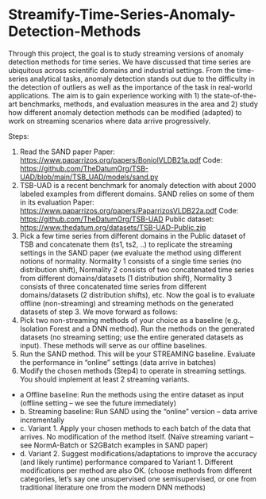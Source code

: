 # Streamify-Time-Series-Anomaly-Detection-Methods
Through this project, the goal is to study streaming versions of anomaly detection methods for time series. We have discussed that time series are ubiquitous across scientific domains and industrial
settings. From the time-series analytical tasks, anomaly detection stands out due to the difficulty in the
detection of outliers as well as the importance of the task in real-world applications. The aim is to gain
experience working with 1) the state-of-the-art benchmarks, methods, and evaluation measures in the
area and 2) study how different anomaly detection methods can be modified (adapted) to work on
streaming scenarios where data arrive progressively. 

Steps:
1) Read the SAND paper
Paper: https://www.paparrizos.org/papers/BoniolVLDB21a.pdf
Code: https://github.com/TheDatumOrg/TSB-UAD/blob/main/TSB_UAD/models/sand.py
2) TSB-UAD is a recent benchmark for anomaly detection with about 2000 labeled examples from
different domains. SAND relies on some of them in its evaluation
Paper: https://www.paparrizos.org/papers/PaparrizosVLDB22a.pdf
Code: https://github.com/TheDatumOrg/TSB-UAD
Public dataset: https://www.thedatum.org/datasets/TSB-UAD-Public.zip
3) Pick a few time series from different domains in the Public dataset of TSB and concatenate them
(ts1, ts2, ..) to replicate the streaming settings in the SAND paper (we evaluate the method using
different notions of normality. Normality 1 consists of a single time series (no distribution shift),
Normality 2 consists of two concatenated time series from different domains/datasets (1
distribution shift), Normality 3 consists of three concatenated time series from different
domains/datasets (2 distribution shifts), etc.
Now the goal is to evaluate offline (non-streaming) and streaming methods on the generated datasets
of step 3. We move forward as follows:
4) Pick two non-streaming methods of your choice as a baseline (e.g., Isolation Forest and a DNN
method). Run the methods on the generated datasets (no streaming setting; use the entire
generated datasets as input). These methods will serve as our offline baselines.
5) Run the SAND method. This will be your STREAMING baseline. Evaluate the performance in
“online” settings (data arrive in batches)
6) Modify the chosen methods (Step4) to operate in streaming settings. You should implement at
least 2 streaming variants.
  - a Offline baseline: Run the methods using the entire dataset as input (offline setting – we see
the future immediately)
  - b. Streaming baseline: Run SAND using the “online” version – data arrive incrementally
  - c. Variant 1. Apply your chosen methods to each batch of the data that arrives. No
modification of the method itself. (Naïve streaming variant – see NormA-Batch or S2GBatch examples in SAND paper)
  - d. Variant 2. Suggest modifications/adaptations to improve the accuracy (and likely runtime) performance compared to Variant 1. Different modifications per method are also OK. (choose methods from different categories, let’s say one unsupervised one semisupervised, or one from traditional literature one from the modern DNN methods)
